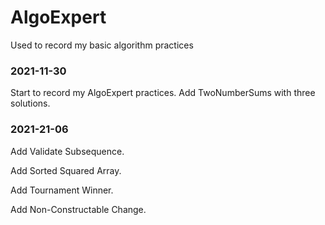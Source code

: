 # AlgoExpert
Used to record my basic algorithm practices


### 2021-11-30
Start to record my AlgoExpert practices.
Add TwoNumberSums with three solutions.

### 2021-21-06
Add Validate Subsequence.

Add Sorted Squared Array.

Add Tournament Winner.

Add Non-Constructable Change.
